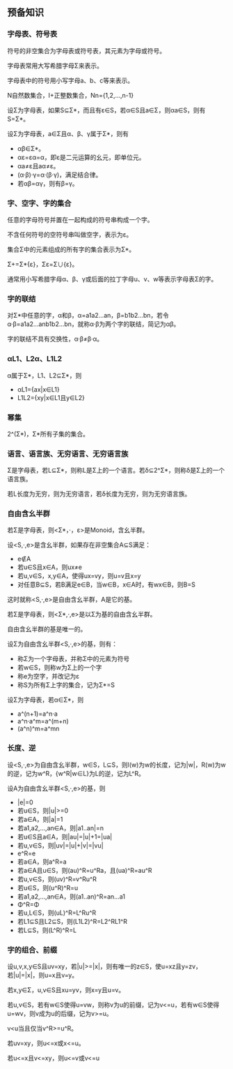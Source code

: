 ## 预备知识

### 字母表、符号表

符号的非空集合为字母表或符号表，其元素为字母或符号。

字母表常用大写希腊字母Σ来表示。

字母表中的符号用小写字母a、b、c等来表示。

N自然数集合，I+正整数集合，Nn={1,2,...,n-1}

设Σ为字母表，如果S⊆Σ*，而且有ε∈S，若α∈S且a∈Σ，则αa∈S，则有S=Σ*。

设Σ为字母表，a∈Σ且α、β、γ属于Σ*，则有

* αβ∈Σ*。
* αε=εα=α，即ε是二元运算的幺元，即单位元。
* αa≠ε且aα≠ε。
* (α·β)·γ=α·(β·γ)，满足结合律。
* 若αβ=αγ，则有β=γ。

### 字、空字、字的集合

任意的字母符号并置在一起构成的符号串构成一个字。

不含任何符号的空符号串叫做空字，表示为ε。

集合Σ中的元素组成的所有字的集合表示为Σ*。

Σ+=Σ*\{ε}，Σε=Σ∪{ε}。

通常用小写希腊字母α、β、γ或后面的拉丁字母u、v、w等表示字母表Σ的字。

### 字的联结

对Σ*中任意的字，α和β，α=a1a2...an，β=b1b2...bn，若令α·β=a1a2...anb1b2...bn，就称α·β为两个字的联结，简记为αβ。

字的联结不具有交换性，α·β≠β·α。

### αL1、L2α、L1L2

α属于Σ*，L1、L2⊆Σ*，则

* αL1={ax|x∈L1}
* L1L2={xy|x∈L1且y∈L2}

### 幂集

2^(Σ*)，Σ*所有子集的集合。

### 语言、语言族、无穷语言、无穷语言族

Σ是字母表，若L⊆Σ*，则称L是Σ上的一个语言。若δ⊆2^Σ*，则称δ是Σ上的一个语言族。

若L长度为无穷，则为无穷语言，若δ长度为无穷，则为无穷语言族。

### 自由含幺半群

若Σ是字母表，则<Σ*，·，ε>是Monoid，含幺半群。

设<S,·,e>是含幺半群，如果存在非空集合A⊆S满足：

* e∉A
* 若u∈S且x∈A，则ux≠e
* 若u,v∈S，x,y∈A，使得ux=vy，则u=v且x=y
* 对任意B⊆S，若B满足e∈B，当w∈B，x∈A时，有wx∈B，则B=S

这时就称<S,·,e>是自由含幺半群，A是它的基。

若Σ是字母表，则<Σ*,·,e>是以Σ为基的自由含幺半群。

自由含幺半群的基是唯一的。

设Σ为自由含幺半群<S,·,e>的基，则有：

* 称Σ为一个字母表，并称Σ中的元素为符号
* 若w∈S，则称w为Σ上的一个字
* 称e为空字，并改记为ε
* 称S为所有Σ上字的集合，记为Σ*=S

设Σ为字母表，若α∈Σ*，则

* a^(n+1)=a^n·a
* a^n·a^m=a^(m+n)
* (a^n)^m=a^mn

### 长度、逆

设<S,·,e>为自由含幺半群，w∈S，L⊆S，则l(w)为w的长度，记为|w|，R(w)为w的逆，记为w^R，{w^R|w∈L}为L的逆，记为L^R。

设A为自由含幺半群<S,·,e>的基，则

* |e|=0
* 若u∈S，则|u|>=0
* 若a∈A，则|a|=1
* 若a1,a2,...,an∈A，则|a1..an|=n
* 若u∈S且a∈A，则|au|=|u|+1=|ua|
* 若u,v∈S，则|uv|=|u|+|v|=|vu|
* e^R=e
* 若a∈A，则a^R=a
* 若a∈A且u∈S，则(au)^R=u^Ra，且(ua)^R=au^R
* 若u,v∈S，则(uv)^R=v^Ru^R
* 若u∈S，则(u^R)^R=u
* 若a1,a2,...,an∈A，则(a1..an)^R=an...a1
* Φ^R=Φ
* 若u,L∈S，则(uL)^R=L^Ru^R
* 若L1⊆S且L2⊆S，则(L1L2)^R=L2^RL1^R
* 若L⊆S，则(L^R)^R=L

### 字的组合、前缀

设u,v,x,y∈S且uv=xy，若|u|>=|x|，则有唯一的z∈S，使u=xz且y=zv，若|u|=|x|，则u=x且v=y。

若x,y∈Σ，u,v∈S且xu=yv，则x=y且u=v。

若u,v∈S，若有w∈S使得u=vw，则称v为u的前缀，记为v<=u，若有w∈S使得u=wv，则v成为u的后缀，记为v>=u。

v<u当且仅当v^R>=u^R。

若uv=xy，则u<=x或x<=u。

若u<=x且v<=xy，则u<=v或v<=u
 












